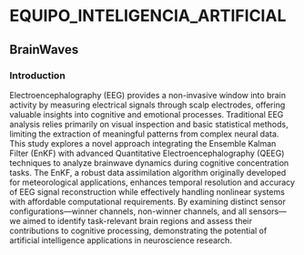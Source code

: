 # EQUIPO_INTELIGENCIA_ARTIFICIAL

## **BrainWaves**
### **Introduction**

Electroencephalography (EEG) provides a non-invasive window into brain activity by measuring electrical signals through scalp electrodes, offering valuable insights into cognitive and emotional processes. Traditional EEG analysis relies primarily on visual inspection and basic statistical methods, limiting the extraction of meaningful patterns from complex neural data. This study explores a novel approach integrating the Ensemble Kalman Filter (EnKF) with advanced Quantitative Electroencephalography (QEEG) techniques to analyze brainwave dynamics during cognitive concentration tasks. The EnKF, a robust data assimilation algorithm originally developed for meteorological applications, enhances temporal resolution and accuracy of EEG signal reconstruction while effectively handling nonlinear systems with affordable computational requirements. By examining distinct sensor configurations—winner channels, non-winner channels, and all sensors—we aimed to identify task-relevant brain regions and assess their contributions to cognitive processing, demonstrating the potential of artificial intelligence applications in neuroscience research.

